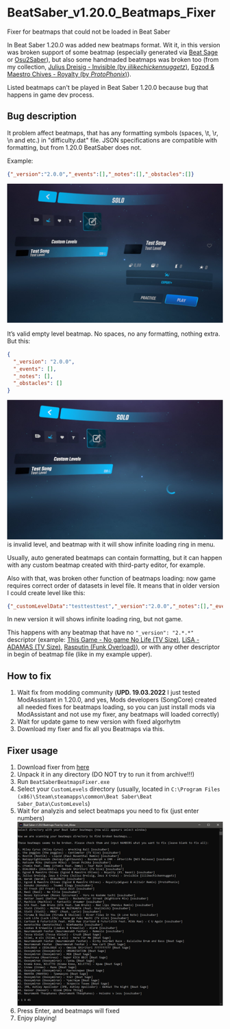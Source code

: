 # BeatSaber_v1.20.0_Beatmaps_Fixer
Fixer for beatmaps that could not be loaded in Beat Saber

In Beat Saber 1.20.0 was added new beatmaps format. Wit it, in this version was broken support of some beatmap (especially generated via [Beat Sage](https://beatsage.com/) or [Osu2Saber](https://github.com/Ivan-Alone/Osu2Saber)), but also some handmaded beatmaps was broken too (from my collection, [Julius Dreisig - Invisible \(by *iilikechickennuggetz*\)](https://beatsaver.com/maps/1556d), [Egzod & Maestro Chives - Royalty \(by *ProtoPhonix*\)](https://beatsaver.com/maps/1c1b9)).

Listed beatmaps can't be played in Beat Saber 1.20.0 because bug that happens in game dev process.

## Bug description
It problem affect beatmaps, that has any formatting symbols (spaces, \t, \r, \n and etc.) in "difficulty.dat" file. JSON specifications are compatible with formatting, but from 1.20.0 BeatSaber does not.

Example:

```json
{"_version":"2.0.0","_events":[],"_notes":[],"_obstacles":[]}
```
![Ok empty map](https://github.com/Ivan-Alone/BeatSaber_v1.20.0_Beatmaps_Fixer/blob/main/img/ok.jpg?raw=true)

It’s valid empty level beatmap. No spaces, no any formatting, nothing extra. But this:

```json
{
  "_version": "2.0.0",
  "_events": [],
  "_notes": [],
  "_obstacles": []
}
```
![Infinite loading](https://github.com/Ivan-Alone/BeatSaber_v1.20.0_Beatmaps_Fixer/blob/main/img/loading.jpg?raw=true)
is invalid level, and beatmap with it will show infinite loading ring in menu.

Usually, auto generated beatmaps can contain formatting, but it can happen with any custom beatmap created with third-party editor, for example.

Also with that, was broken other function of beatmaps loading: now game requires correct order of datasets in level file. It means that in older version I could create level like this:

```json
{"_customLevelData":"testtesttest","_version":"2.0.0","_notes":[],"_events":[],"_obstacles":[]}
```

In new version it will shows infinite loading ring, but not game. 

This happens with any beatmap that have no `"_version": "2.*.*"` descriptor (example: [This Game - No game No Life \(TV Size\)](https://beatsaver.com/maps/63a5), [LiSA - ADAMAS \(TV Size\)](https://beatsaver.com/maps/68ae), [Rasputin \(Funk Overload\)](https://beatsaver.com/maps/6adc)), or with any other descriptor in begin of beatmap file (like in my example upper).

## How to fix
1) Wait fix from modding community (**UPD. 19.03.2022** I just tested ModAssistant in 1.20.0, and yes, Mods developers (SongCore) created all needed fixes for beatmaps loading, so you can just install mods via ModAssistant and not use my fixer, any beatmaps will loaded correctly)
2) Wait for update game to new version with fixed algorhytm
3) Download my fixer and fix all you Beatmaps via this.

## Fixer usage
1) Download fixer from [here](https://github.com/Ivan-Alone/BeatSaber_v1.20.0_Beatmaps_Fixer/releases/download/1.20.0/BeatSaberBeatmapsFixer.7z)
2) Unpack it in any directory (DO NOT try to run it from archive!!!)
3) Run `BeatSaberBeatmapsFixer.exe`
4) Select your `CustomLevels` directory (usually, located in `C:\Program Files (x86)\Steam\steamapps\common\Beat Saber\Beat Saber_Data\CustomLevels`)
5) Wait for analyzis and select beatmaps you need to fix (just enter numbers)
![Application](https://github.com/Ivan-Alone/BeatSaber_v1.20.0_Beatmaps_Fixer/blob/main/img/consle.jpg?raw=true)
6) Press Enter, and beatmaps will fixed
7) Enjoy playing!
